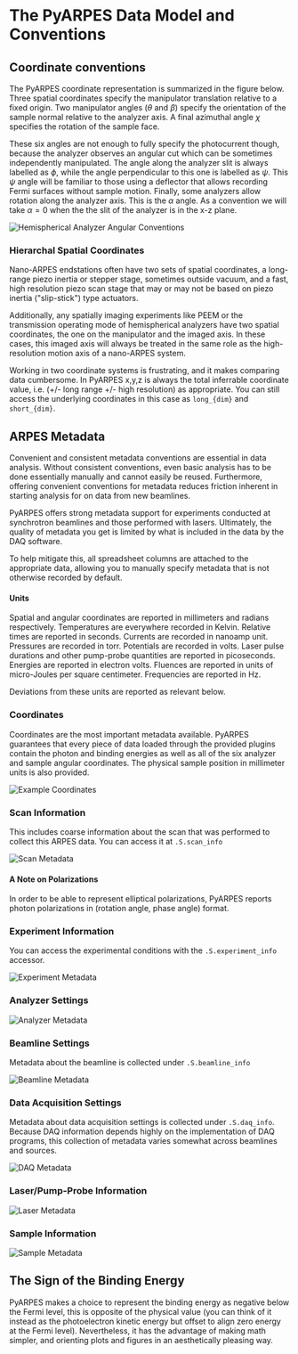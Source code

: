 # The PyARPES Data Model and Conventions

## Coordinate conventions

The PyARPES coordinate representation is summarized in the figure below. 
Three spatial coordinates specify the manipulator translation relative 
to a fixed origin. Two manipulator angles ($\theta$ and $\beta$) specify the
orientation of the sample normal relative to the analyzer axis. A final azimuthal 
angle $\chi$ specifies the rotation of the sample face.

These six angles are not enough to fully specify the photocurrent though,
because the analyzer observes an angular cut which can be sometimes independently
manipulated. The angle along the analyzer slit is always labelled as $\phi$,
while the angle perpendicular to this one is labelled as $\psi$. This $\psi$ angle 
will be familiar to those using a deflector that allows recording Fermi surfaces
without sample motion. Finally, some analyzers allow rotation
along the analyzer axis. This is the $\alpha$ angle. As a convention
we will take $\alpha=0$ when the the slit of the analyzer is in the x-z plane.


![Hemispherical Analyzer Angular Conventions](static/angle-conventions.png)

### Hierarchal Spatial Coordinates

Nano-ARPES endstations often have two sets of spatial coordinates, a long-range piezo inertia
or stepper stage, sometimes outside vacuum, and a fast, high resolution piezo scan stage that may or may not
be based on piezo inertia ("slip-stick") type actuators.

Additionally, any spatially imaging experiments like PEEM or the transmission operating mode 
of hemispherical analyzers have two spatial coordinates, the one on the manipulator and the 
imaged axis. In these cases, this imaged axis will always be treated in the same role as the high-resolution
motion axis of a nano-ARPES system.  

Working in two coordinate systems is frustrating, and it makes comparing data cumbersome. In PyARPES 
x,y,z is always the total inferrable coordinate value, i.e. (+/- long range +/- high resolution)
as appropriate. You can still access the underlying coordinates in this case as 
`long_{dim}` and `short_{dim}`.


## ARPES Metadata

Convenient and consistent metadata conventions are essential in data analysis. 
Without consistent conventions, even basic analysis has to be done essentially manually 
and cannot easily be reused. Furthermore, offering convenient conventions for 
metadata reduces friction inherent in starting analysis for on data from new beamlines. 

PyARPES offers strong metadata support for experiments conducted at
synchrotron beamlines and those performed with lasers. Ultimately, the 
quality of metadata you get is limited by what is included in the data by the DAQ software.

To help mitigate this, all spreadsheet columns are attached to the appropriate 
data, allowing you to manually specify metadata that is not otherwise
recorded by default. 

#### Units

Spatial and angular coordinates are reported in millimeters and radians respectively.
Temperatures are everywhere recorded in Kelvin. 
Relative times are reported in seconds. Currents are recorded in nanoamp unit.
Pressures are recorded in torr. Potentials are recorded in volts.
Laser pulse durations and other pump-probe quantities are reported in picoseconds.
Energies are reported in electron volts. Fluences are reported in units of micro-Joules per square centimeter. 
Frequencies are reported in Hz.

Deviations from these units are reported as relevant below. 

### Coordinates

Coordinates are the most important metadata available. PyARPES
guarantees that every piece of data loaded through the provided plugins
contain the photon and binding energies as well as all of the six analyzer and 
sample angular coordinates. The physical sample position in millimeter units is also
provided.

![Example Coordinates](static/coords-info.png)

### Scan Information

This includes coarse information about the scan that was performed to collect 
this ARPES data. You can access it at `.S.scan_info`

![Scan Metadata](static/scan-info.png)

#### A Note on Polarizations

In order to be able to represent elliptical polarizations, 
PyARPES reports photon polarizations in 
(rotation angle, phase angle) format.

### Experiment Information

You can access the experimental conditions with the 
`.S.experiment_info` accessor.

![Experiment Metadata](static/experiment-info.png)

### Analyzer Settings

![Analyzer Metadata](static/analyzer-info.png)

### Beamline Settings

Metadata about the beamline is collected under `.S.beamline_info`

![Beamline Metadata](static/beamline-info.png)

### Data Acquisition Settings

Metadata about data acquisition settings is collected under `.S.daq_info`.
Because DAQ information depends highly on the implementation of DAQ programs,
this collection of metadata varies somewhat across beamlines and sources.    

![DAQ Metadata](static/daq-info.png)

### Laser/Pump-Probe Information

![Laser Metadata](static/laser-info.png)


### Sample Information

![Sample Metadata](static/sample-info.png)

## The Sign of the Binding Energy

PyARPES makes a choice to represent the binding energy as negative below the 
Fermi level, this is opposite of the physical value (you can think of it instead
as the photoelectron kinetic energy but offset to align zero energy at the 
Fermi level). Nevertheless, it has the advantage of making math simpler, and 
orienting plots and figures in an aesthetically pleasing way.